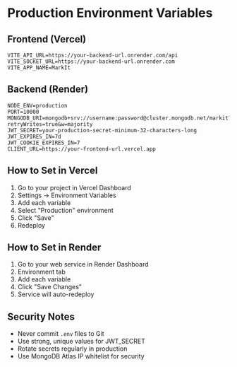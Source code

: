 # Production Environment Variables

## Frontend (Vercel)

```env
VITE_API_URL=https://your-backend-url.onrender.com/api
VITE_SOCKET_URL=https://your-backend-url.onrender.com
VITE_APP_NAME=MarkIt
```

## Backend (Render)

```env
NODE_ENV=production
PORT=10000
MONGODB_URI=mongodb+srv://username:password@cluster.mongodb.net/markit?retryWrites=true&w=majority
JWT_SECRET=your-production-secret-minimum-32-characters-long
JWT_EXPIRES_IN=7d
JWT_COOKIE_EXPIRES_IN=7
CLIENT_URL=https://your-frontend-url.vercel.app
```

## How to Set in Vercel

1. Go to your project in Vercel Dashboard
2. Settings → Environment Variables
3. Add each variable
4. Select "Production" environment
5. Click "Save"
6. Redeploy

## How to Set in Render

1. Go to your web service in Render Dashboard
2. Environment tab
3. Add each variable
4. Click "Save Changes"
5. Service will auto-redeploy

## Security Notes

- Never commit `.env` files to Git
- Use strong, unique values for JWT_SECRET
- Rotate secrets regularly in production
- Use MongoDB Atlas IP whitelist for security
